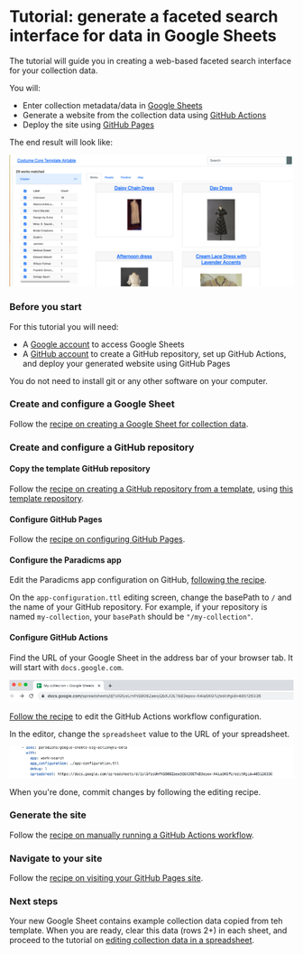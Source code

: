 # Tutorial: generate a faceted search interface for data in Google Sheets

The tutorial will guide you in creating a web-based faceted search interface for your collection data.

You will:
* Enter collection metadata/data in [Google Sheets](https://www.google.com/sheets/about/)
* Generate a website from the collection data using [GitHub Actions](https://github.com/features/actions)
* Deploy the site using [GitHub Pages](https://pages.github.com/)

The end result will look like:

![Screenshot of result](img/google-sheets-ssg/result.png)


### Before you start

For this tutorial you will need:

* A [Google account](https://support.google.com/accounts/answer/27441?hl=en) to access Google Sheets
* A [GitHub account](https://github.com/join) to create a GitHub repository, set up GitHub Actions, and deploy your generated website using GitHub Pages

You do not need to install git or any other software on your computer.


### Create and configure a Google Sheet

Follow the [recipe on creating a Google Sheet for collection data](../recipes/create-google-sheet).


### Create and configure a GitHub repository

#### Copy the template GitHub repository

Follow the [recipe on creating a GitHub repository from a template](../recipes/create-github-repository), using [this template repository](https://github.com/dressdiscover/exhibitions).

#### Configure GitHub Pages

Follow the [recipe on configuring GitHub Pages](../recipes/configure-github-pages).

#### Configure the Paradicms app

Edit the Paradicms app configuration on GitHub, [following the recipe](../recipes/edit-paradicms-app-configuration-on-github).

On the `app-configuration.ttl` editing screen, change the basePath to `/` and the name of your GitHub repository. For example, if your repository is named `my-collection`, your `basePath` should be `"/my-collection"`.

#### Configure GitHub Actions

Find the URL of your Google Sheet in the address bar of your browser tab. It will start with `docs.google.com`.

![Screenshot of the Google Sheets address bar](img/google-sheets-ssg/google-sheets-address-bar.png)

[Follow the recipe](../recipes/edit-github-ssg-workflow) to edit the GitHub Actions workflow configuration.

In the editor, change the `spreadsheet` value to the URL of your spreadsheet.

![Screenshot of setting the spreadsheet URL in the GitHub Actions workflow](img/google-sheets-ssg/github-workflow-set-spreadsheet.png)

When you're done, commit changes by following the editing recipe.

### Generate the site

Follow the [recipe on manually running a GitHub Actions workflow](../recipes/run-github-ssg-workflow).

### Navigate to your site

Follow the [recipe on visiting your GitHub Pages site](../recipes/visit-github-pages).

### Next steps

Your new Google Sheet contains example collection data copied from teh template. When you are ready, clear this data (rows 2+) in each sheet, and proceed to the tutorial on [editing collection data in a spreadsheet](./edit-spreadsheet).
